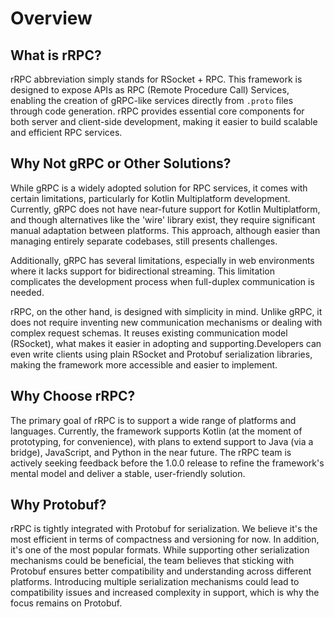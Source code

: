 # Overview

## What is rRPC?

rRPC abbreviation simply stands for RSocket + RPC. This framework is designed to expose APIs as RPC (Remote Procedure Call)
Services, enabling the creation of gRPC-like services directly from `.proto` files through code generation. rRPC provides
essential core components for both server and client-side development, making it easier to build scalable and efficient
RPC services.

## Why Not gRPC or Other Solutions?

While gRPC is a widely adopted solution for RPC services, it comes with certain limitations, particularly for Kotlin
Multiplatform development. Currently, gRPC does not have near-future support for Kotlin Multiplatform, and though
alternatives like the 'wire' library exist, they require significant manual adaptation between platforms. This approach,
although easier than managing entirely separate codebases, still presents challenges.

Additionally, gRPC has several limitations, especially in web environments where it lacks support for bidirectional
streaming. This limitation complicates the development process when full-duplex communication is needed.

rRPC, on the other hand, is designed with simplicity in mind. Unlike gRPC, it does not require inventing new
communication mechanisms or dealing with complex request schemas. It reuses existing communication model (RSocket), what
makes it easier in adopting and supporting.Developers can even write clients using plain RSocket and Protobuf
serialization libraries, making the framework more accessible and easier to implement.

## Why Choose rRPC?

The primary goal of rRPC is to support a wide range of platforms and languages. Currently, the framework supports
Kotlin (at the moment of prototyping, for convenience), with plans to extend support to Java (via a bridge), JavaScript,
and Python in the near future. The rRPC team is actively seeking feedback before the 1.0.0 release to refine the
framework's mental model and deliver a stable, user-friendly solution.

## Why Protobuf?

rRPC is tightly integrated with Protobuf for serialization. We believe it's the most efficient in terms of compactness
and versioning for now. In addition, it's one of the most popular formats. While supporting other serialization
mechanisms could be
beneficial, the team believes that sticking with Protobuf ensures better compatibility and understanding across
different platforms. Introducing multiple serialization mechanisms could lead to compatibility issues and increased
complexity in support, which is why the focus remains on Protobuf.


